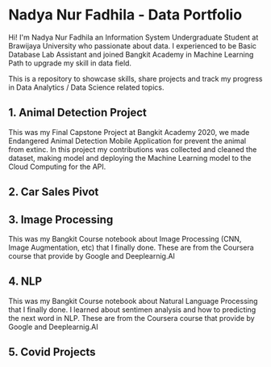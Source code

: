 # Nadya Nur Fadhila - Data Portfolio
Hi! I'm Nadya Nur Fadhila an Information System Undergraduate Student at Brawijaya University who passionate about data. I experienced to be 
Basic Database Lab Assistant and joined Bangkit Academy in Machine Learning Path to upgrade my skill in data field.

This is a repository to showcase skills, share projects and track my progress in Data Analytics / Data Science related topics.

## 1. Animal Detection Project

This was my Final Capstone Project at Bangkit Academy 2020, we made Endangered Animal Detection Mobile Application for prevent the animal from extinc. In this project
my contributions was collected and cleaned the dataset, making model and deploying the Machine Learning model to the Cloud Computing for the API.

## 2. Car Sales Pivot



## 3. Image Processing

This was my Bangkit Course notebook about Image Processing (CNN, Image Augmentation, etc) that I finally done. These are from the Coursera course that provide by Google and Deeplearnig.AI

## 4. NLP

This was my Bangkit Course notebook about Natural Language Processing that I finally done. I learned about sentimen analysis and how to predicting the next word in NLP. These are from the Coursera course that provide by Google and Deeplearnig.AI

## 5. Covid Projects
